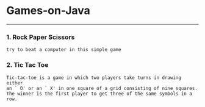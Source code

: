 # Games-on-Java

---

### 1. Rock Paper Scissors
    try to beat a computer in this simple game
### 2. Tic Tac Toe 
    Tic-tac-toe is a game in which two players take turns in drawing either 
    an ` O' or an ` X' in one square of a grid consisting of nine squares. 
    The winner is the first player to get three of the same symbols in a row.

